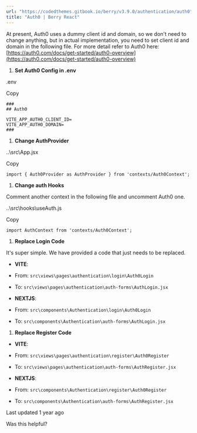 ```yaml
---
url: "https://codedthemes.gitbook.io/berry/v3.9.0/authentication/auth0"
title: "Auth0 | Berry React"
---
```


At present, Auth0 uses a dummy client id and domain, so we don't need to change anything, but in actual implementation, you need to set client id and domain in the following file. For more detail refer to Auth0 here: [https://auth0.com/docs/get-started/auth0-overview](https://auth0.com/docs/get-started/auth0-overview)

1. **Set Auth0 Config in .env**


.env

Copy

```inline-grid min-w-full grid-cols-[auto_1fr] [count-reset:line] print:whitespace-pre-wrap
###
## Auth0

VITE_APP_AUTH0_CLIENT_ID=
VITE_APP_AUTH0_DOMAIN=
###
```

1. **Change AuthProvider**


..\\src\\App.jsx

Copy

```inline-grid min-w-full grid-cols-[auto_1fr] [count-reset:line] print:whitespace-pre-wrap
import { Auth0Provider as AuthProvider } from 'contexts/Auth0Context';
```

1. **Change auth Hooks**


Comment another context in the following file and uncomment Auth0 one.

..\\src\\hooks\\useAuth.js

Copy

```inline-grid min-w-full grid-cols-[auto_1fr] [count-reset:line] print:whitespace-pre-wrap
import AuthContext from 'contexts/Auth0Context';
```

1. **Replace Login Code**


It's super simple. We have provided a code that just needs to be replaced.

- **VITE**:



- From: `src\views\pages\authentication\login\Auth0Login`

- To: `src\views\pages\authentication\auth-forms\AuthLogin.jsx`


- **NEXTJS**:



- From: `src\components\Authentication\login\Auth0Login`

- To: `src\components\Authentication\auth-forms\AuthLogin.jsx`


1. **Replace Register Code**


- **VITE**:



- From: `src\views\pages\authentication\register\Auth0Register`

- To: `src\views\pages\authentication\auth-forms\AuthRegister.jsx`


- **NEXTJS**:



- From: `src\components\Authentication\register\Auth0Register`

- To: `src\components\Authentication\auth-forms\AuthRegister.jsx`


Last updated 1 year ago

Was this helpful?